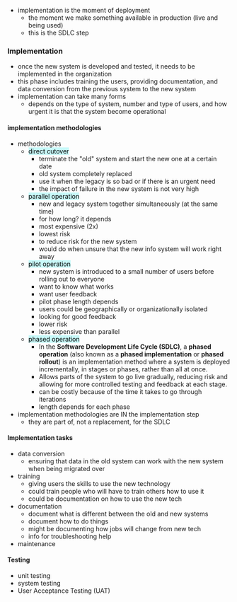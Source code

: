 - implementation is  the moment of deployment
	- the moment we make something available in production (live and being used)
	- this is the SDLC step

### Implementation
- once the new system is developed and tested, it needs to be implemented in the organization
- this phase includes training the users, providing documentation, and data conversion from the previous system to the new system
- implementation can take many forms
	- depends on the type of system, number and type of users, and how urgent it is that the system become operational 

#### implementation methodologies
- methodologies 
	- <mark style="background: #ABF7F7A6;">direct cutover</mark>
		- terminate the "old" system and start the new one at a certain date
		- old system completely replaced 
		- use it when  the legacy is so bad or if there is an urgent need
		- the impact of failure in the new system is not very high
	- <mark style="background: #ABF7F7A6;">parallel operation</mark>
		- new and legacy system together simultaneously (at the same time)
		- for how long? it depends
		- most expensive (2x)
		- lowest risk
		- to reduce risk for the new system
		- would do when unsure that the new info system will work right away 
	- <mark style="background: #ABF7F7A6;">pilot operation</mark>
		- new system is introduced to a small number of users before rolling out to everyone
		- want to know what works
		- want user feedback 
		- pilot phase length depends
		- users could be geographically or organizationally isolated 
		- looking for good feedback 
		- lower risk 
		- less expensive than parallel 
	- <mark style="background: #ABF7F7A6;">phased operation</mark>
		- In the **Software Development Life Cycle (SDLC)**, a **phased operation** (also known as a **phased implementation** or **phased rollout**) is an implementation method where a system is deployed incrementally, in stages or phases, rather than all at once. 
		- Allows parts of the system to go live gradually, reducing risk and allowing for more controlled testing and feedback at each stage.
		- can be costly because of the time it takes to go through iterations 
		- length depends for each phase 
- implementation methodologies are IN the implementation step
	- they are part of, not a replacement, for the SDLC 

#### Implementation tasks
- data conversion
	- ensuring that data in the old system can work with the new system when being migrated over 
- training
	- giving users the skills to use the new technology
	- could train people who will have to train others how to use it
	- could be documentation on how to use the new tech 
- documentation
	- document what is different between the old and new systems
	- document how to do things 
	- might be documenting how jobs will change from new tech
	- info for troubleshooting help 
- maintenance 

#### Testing
- unit testing
- system testing
- User Acceptance Testing (UAT)